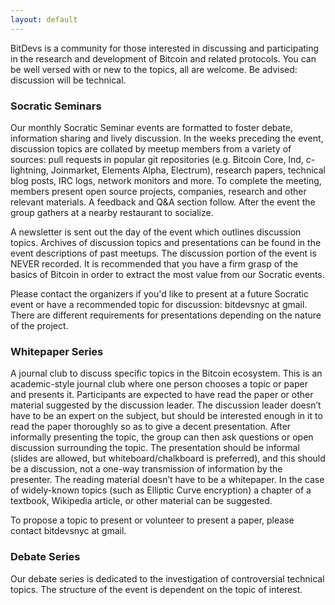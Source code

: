 ```yaml
---
layout: default
---
```


BitDevs is a community for those interested in discussing and participating in the research and development of Bitcoin and related protocols. You can be well versed with or new to the topics, all are welcome. Be advised: discussion will be technical.

### Socratic Seminars

Our monthly Socratic Seminar events are formatted to foster debate, information sharing and lively discussion. In the weeks preceding the event, discussion topics are collated by meetup members from a variety of sources: pull requests in popular git repositories (e.g. Bitcoin Core, lnd, c-lightning, Joinmarket, Elements Alpha, Electrum), research papers, technical blog posts, IRC logs, network monitors and more. To complete the meeting, members present open source projects, companies, research and other relevant materials. A feedback and Q&A section follow. After the event the group gathers at a nearby restaurant to socialize.

A newsletter is sent out the day of the event which outlines discussion topics. Archives of discussion topics and presentations can be found in the event descriptions of past meetups. The discussion portion of the event is NEVER recorded. It is recommended that you have a firm grasp of the basics of Bitcoin in order to extract the most value from our Socratic events.

Please contact the organizers if you'd like to present at a future Socratic event or have a recommended topic for discussion: bitdevsnyc at gmail. There are different requirements for presentations depending on the nature of the project.

### Whitepaper Series

A journal club to discuss specific topics in the Bitcoin ecosystem. This is an academic-style journal club where one person chooses a topic or paper and presents it. Participants are expected to have read the paper or other material suggested by the discussion leader. The discussion leader doesn’t have to be an expert on the subject, but should be interested enough in it to read the paper thoroughly so as to give a decent presentation. After informally presenting the topic, the group can then ask questions or open discussion surrounding the topic. The presentation should be informal (slides are allowed, but whiteboard/chalkboard is preferred), and this should be a discussion, not a one-way transmission of information by the presenter. The reading material doesn’t have to be a whitepaper. In the case of widely-known topics (such as Elliptic Curve encryption) a chapter of a textbook, Wikipedia article, or other material can be suggested.

To propose a topic to present or volunteer to present a paper, please contact bitdevsnyc at gmail.

### Debate Series

Our debate series is dedicated to the investigation of controversial technical topics. The structure of the event is dependent on the topic of interest.
